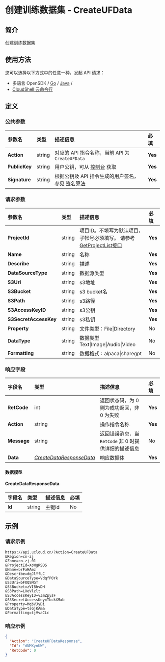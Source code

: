 # 创建训练数据集 - CreateUFData

## 简介

创建训练数据集






## 使用方法

您可以选择以下方式中的任意一种，发起 API 请求：
- 多语言 OpenSDK / [Go](https://github.com/ucloud/ucloud-sdk-go) / [Java](https://github.com/ucloud/ucloud-sdk-java) /
- [CloudShell 云命令行](https://shell.ucloud.cn/)


## 定义

### 公共参数

| 参数名 | 类型 | 描述信息 | 必填 |
|:---|:---|:---|:---|
| **Action**     | string  | 对应的 API 指令名称，当前 API 为 `CreateUFData`                        | **Yes** |
| **PublicKey**  | string  | 用户公钥，可从 [控制台](https://console.ucloud.cn/uapi/apikey) 获取                                             | **Yes** |
| **Signature**  | string  | 根据公钥及 API 指令生成的用户签名，参见 [签名算法](api/summary/signature.md)  | **Yes** |

### 请求参数

| 参数名 | 类型 | 描述信息 | 必填 |
|:---|:---|:---|:---|
| **ProjectId** | string | 项目ID。不填写为默认项目，子帐号必须填写。 请参考[GetProjectList接口](https://docs.ucloud.cn/api/summary/get_project_list) |**Yes**|
| **Name** | string | 名称 |**Yes**|
| **Describe** | string | 描述 |**Yes**|
| **DataSourceType** | string | 数据源类型 |**Yes**|
| **S3Uri** | string | s3地址 |**Yes**|
| **S3Bucket** | string | s3 bucket名 |**Yes**|
| **S3Path** | string | s3路径 |**Yes**|
| **S3AccessKeyID** | string | s3公钥 |**Yes**|
| **S3SecretAccessKey** | string | s3私钥 |**Yes**|
| **Property** | string | 文件类型：File\|Directory |No|
| **DataType** | string | 数据类型Text\|Image\|Audio\|Video |No|
| **Formatting** | string | 数据格式：alpaca\|sharegpt |No|

### 响应字段

| 字段名 | 类型 | 描述信息 | 必填 |
|:---|:---|:---|:---|
| **RetCode** | int | 返回状态码，为 0 则为成功返回，非 0 为失败 |**Yes**|
| **Action** | string | 操作指令名称 |**Yes**|
| **Message** | string | 返回错误消息，当 `RetCode` 非 0 时提供详细的描述信息 |No|
| **Data** | [*CreateDataResponseData*](#CreateDataResponseData) | 响应数据体 |**Yes**|

#### 数据模型


#### CreateDataResponseData

| 字段名 | 类型 | 描述信息 | 必填 |
|:---|:---|:---|:---|
| **Id** | string | 主键Id |No|

## 示例

### 请求示例
    
```
https://api.ucloud.cn/?Action=CreateUFData
&Region=cn-zj
&Zone=cn-zj-01
&ProjectId=XoWgRSDS
&Name=brFaHAmz
&Describe=dqJlYfLC
&DataSourceType=VdqfPOYk
&S3Uri=bFOQSMGT
&S3Bucket=zVIBhvDH
&S3Path=LXeVlzlt
&S3AccessKeyID=vJmZpysF
&S3SecretAccessKey=TbckXMxb
&Property=MgbVJyDi
&DataType=tsGjKAma
&Formatting=tjVvaCLc
```

### 响应示例
    
```json
{
  "Action": "CreateUFDataResponse",
  "Id": "dNMXynUW",
  "RetCode": 0
}
```





